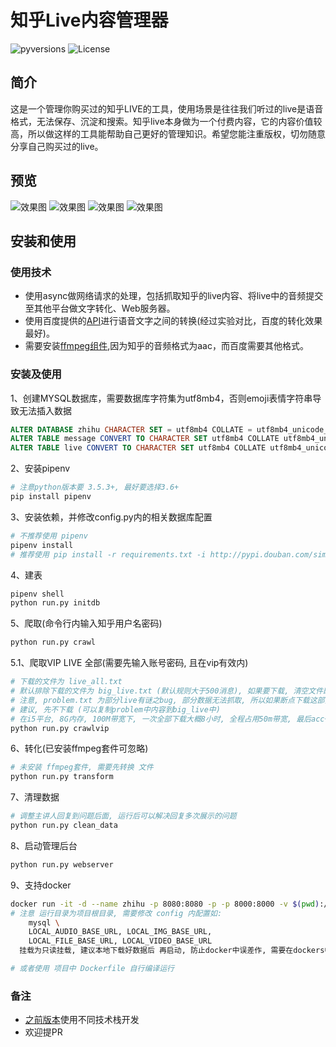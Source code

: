 # 知乎Live内容管理器

![pyversions](https://img.shields.io/badge/python%20-3.6%2B-blue.svg)
![License](https://img.shields.io/cocoapods/l/AFNetworking.svg)

## 简介
这是一个管理你购买过的知乎LIVE的工具，使用场景是往往我们听过的live是语音格式，无法保存、沉淀和搜索。知乎live本身做为一个付费内容，它的内容价值较高，所以做这样的工具能帮助自己更好的管理知识。希望您能注重版权，切勿随意分享自己购买过的live。

## 预览
![效果图](ScreenShot/1.png)
![效果图](ScreenShot/2.png)
![效果图](ScreenShot/3.png)
![效果图](ScreenShot/4.png)


## 安装和使用

### 使用技术
* 使用async做网络请求的处理，包括抓取知乎的live内容、将live中的音频提交至其他平台做文字转化、Web服务器。
* 使用百度提供的[API](http://yuyin.baidu.com/)进行语音文字之间的转换(经过实验对比，百度的转化效果最好)。
* 需要安装[ffmpeg组件](https://www.ffmpeg.org/),因为知乎的音频格式为aac，而百度需要其他格式。

### 安装及使用
1、创建MYSQL数据库，需要数据库字符集为utf8mb4，否则emoji表情字符串导致无法插入数据
```sql
ALTER DATABASE zhihu CHARACTER SET = utf8mb4 COLLATE = utf8mb4_unicode_ci;
ALTER TABLE message CONVERT TO CHARACTER SET utf8mb4 COLLATE utf8mb4_unicode_ci;
ALTER TABLE live CONVERT TO CHARACTER SET utf8mb4 COLLATE utf8mb4_unicode_ci;
```
2、安装pipenv
```bash
# 注意python版本要 3.5.3+, 最好要选择3.6+
pip install pipenv
```
3、安装依赖，并修改config.py内的相关数据库配置
```bash
# 不推荐使用 pipenv
pipenv install
# 推荐使用 pip install -r requirements.txt -i http://pypi.douban.com/simple/
```
4、建表
```bash
pipenv shell
python run.py initdb
```
5、爬取(命令行内输入知乎用户名密码)
```bash
python run.py crawl
```
5.1、爬取VIP LIVE 全部(需要先输入账号密码, 且在vip有效内)
```bash
# 下载的文件为 live_all.txt
# 默认排除下载的文件为 big_live.txt (默认规则大于500消息), 如果要下载, 清空文件即可(不是删除)
# 注意, problem.txt 为部分live有谜之bug, 部分数据无法抓取, 所以如果断点下载这部分会出错
# 建议, 先不下载 (可以复制problem中内容到big_live中)
# 在i5平台, 8G内存, 100M带宽下, 一次全部下载大概8小时, 全程占用50m带宽, 最后acc+img 文件80G左右
python run.py crawlvip
```
6、转化(已安装ffmpeg套件可忽略)
```bash
# 未安装 ffmpeg套件, 需要先转换 文件
python run.py transform
```
7、清理数据
```bash
# 调整主讲人回复到问题后面, 运行后可以解决回复多次展示的问题
python run.py clean_data
```
8、启动管理后台
```bash
python run.py webserver
```
9、支持docker
```bash
docker run -it -d --name zhihu -p 8080:8080 -p -p 8000:8000 -v $(pwd):/app:ro xingdao/zhihu
# 注意 运行目录为项目根目录, 需要修改 config 内配置如:
    mysql \
    LOCAL_AUDIO_BASE_URL, LOCAL_IMG_BASE_URL,
    LOCAL_FILE_BASE_URL, LOCAL_VIDEO_BASE_URL
  挂载为只读挂载, 建议本地下载好数据后 再启动, 防止docker中误差作, 需要在dockers中修改数据的(运行下载等)请去除 'ro'标识

# 或者使用 项目中 Dockerfile 自行编译运行
```

### 备注
* [之前版本](https://github.com/hjlarry/zhihulive/tree/second_version)使用不同技术栈开发
* 欢迎提PR
